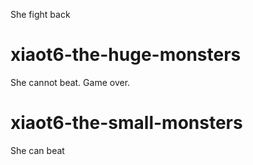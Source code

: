 She fight back

# xiaot6-the-huge-monsters
She cannot beat. Game over.

# xiaot6-the-small-monsters
She can beat
